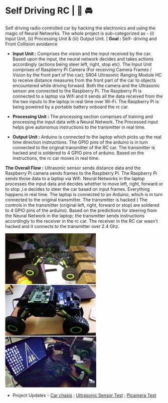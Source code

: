 # Self Driving RC | 🚦 🚘 

Self driving radio controlled car by hacking the electronics and using the magic of Neural Networks. The whole project is sub-categorized as - (i) Input Unit, (ii) Processing Unit & (iii) Output Unit. | <b>Goal :</b> Self- driving and Front Collision avoidance

- <b>Input Unit :</b> Comprises the vision and the input received by the car. Based upon the  input, the neural network decides and takes actions accordingly (actions being steer left, right, stop etc). The Input Unit comprises of Raspberry Pi Camera (For receiving Camera Frames / Vision by the front part of the car); SR04 Ultrasonic Ranging Module HC to receive distance measures from the front part of the car to objects encountered while driving forward. Both the camera and the Ultrasonic sensor are connected to the Raspberry Pi. The Raspberry Pi is connected to a laptop via Wifi and it sends all the data received from the the two inputs to the laptop in real time over Wi-Fi. The Raspberry Pi is being powered by a portable battery onboard the rc car. 

- <b>Processing Unit :</b> The processing section comprises of training and processing the input data with a Neural Network. The Processed input helps give autonomus instructions to the transmitter in real time.

- <b>Output Unit :</b> Arduino is connected to the laptop which picks up the real time direction instructions. The GPIO pins of the arduino is in turn connected to the original transmitter of the RC car. The transmitter is hacked and is soldered to 4 GPIO pins of arduino. Based on the instructions, the rc car moves in real time.

<b>The Overall Flow :</b> Ultrasonic sensor sends distance data and the Raspberry Pi camera sends frames to the Raspberry Pi. The Raspberry Pi sends those data to a laptop via Wifi. Neural Networks in the laptop processes the input data and decides whether to move left, right, forward or to stop ,i.e decides to steer the car based on input frames. Everything happens in real time. The laptop is connected to an Arduino, which is in turn connected to the original transmitter. The transmitter is hacked ( The controls in the transmitter (original left, right, forward or stop) are soldered to 4 GPIO pins of the arduino). Based on the predictions for steering from the Neural Network in the laptop; the transmitter sends instructions accordingly to the receiver in the rc car. The receiver in the RC car wasn't hacked and it connects to the transmitter over 2.4 Ghz.

<img src="https://github.com/SKKSaikia/SelfKDrive/blob/master/Gallery/rc0.jpg" height=162px><a> </a><img src="https://github.com/SKKSaikia/SelfKDrive/blob/master/Gallery/rc1.jpg" height=162px><a> </a><img src="https://github.com/SKKSaikia/SelfKDrive/blob/master/Gallery/rc2.jpg" height=162px><a> </a>

+ Project Updates - [Car chasis](https://youtu.be/zYgcddXkipc) ; [Ultrasonic Sensor Test](https://youtu.be/XntSE13zWPA) ; [Picamera Test](https://youtu.be/fUyVj07Plps)


